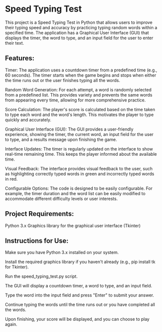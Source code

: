 # Speed Typing Test 
This project is a Speed Typing Test in Python that allows users to improve their typing speed and accuracy by practicing typing random words within a specified time. The application has a Graphical User Interface (GUI) that displays the timer, the word to type, and an input field for the user to enter their text.

## Features:

Timer: The application uses a countdown timer from a predefined time (e.g., 60 seconds). The timer starts when the game begins and stops when either the time runs out or the user finishes typing all the words.

Random Word Generation: For each attempt, a word is randomly selected from a predefined list. This provides variety and prevents the same words from appearing every time, allowing for more comprehensive practice.

Score Calculation: The player's score is calculated based on the time taken to type each word and the word's length. This motivates the player to type quickly and accurately.

Graphical User Interface (GUI): The GUI provides a user-friendly experience, showing the timer, the current word, an input field for the user to type, and a results message upon finishing the game.

Interface Updates: The timer is regularly updated on the interface to show real-time remaining time. This keeps the player informed about the available time.

Visual Feedback: The interface provides visual feedback to the user, such as highlighting correctly typed words in green and incorrectly typed words in red.

Configurable Options: The code is designed to be easily configurable. For example, the timer duration and the word list can be easily modified to accommodate different difficulty levels or user interests.

## Project Requirements:

Python 3.x
Graphics library for the graphical user interface (Tkinter)

## Instructions for Use:

Make sure you have Python 3.x installed on your system.

Install the required graphics library if you haven't already (e.g., pip install tk for Tkinter).

Run the speed_typing_test.py script.

The GUI will display a countdown timer, a word to type, and an input field.

Type the word into the input field and press "Enter" to submit your answer.

Continue typing the words until the time runs out or you have completed all the words.

Upon finishing, your score will be displayed, and you can choose to play again.